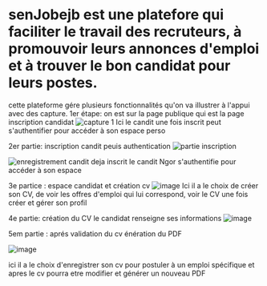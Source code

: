 # senJobejb est une platefore qui faciliter le travail des recruteurs, à promouvoir leurs annonces d'emploi et à trouver le bon candidat pour leurs postes.
cette plateforme gére plusieurs fonctionnalités qu'on va illustrer à l'appui avec des capture.
1er étape:
on est sur la page publique qui est la page inscription candidat
![capture 1](https://user-images.githubusercontent.com/105163720/230093883-4efa339c-6696-4285-865a-bb292c08490a.PNG)
Ici le candit une fois inscrit peut s'authentifier pour accéder à son espace perso

2er partie: inscription candit peuis authentication
![partie inscription](https://user-images.githubusercontent.com/105163720/230094262-c3a1cfdf-28d7-47c9-8468-f3cda9d73438.PNG)

![enregistrement candit deja inscrit](https://user-images.githubusercontent.com/105163720/230094662-884f5dbd-04c2-4355-97c4-6eb17575823a.PNG)
le candit Ngor s'authentifie pour accéder à son espace

3e partice : espace candidat et création cv
![image](https://user-images.githubusercontent.com/105163720/230095592-a6f6e5f8-e951-4602-93e1-0d796aff6a8c.png)
Ici il a le choix de créer son CV, de voir les offres d'emploi qui lui correspond, voir le CV une fois créer et gérer son profil

4e partie: création du CV
le candidat renseigne ses informations
![image](https://user-images.githubusercontent.com/105163720/230096605-5e96f0fb-b14c-4cb7-8a3f-aa586ef9ce56.png)

5em partie : aprés validation du cv énération du PDF

![image](https://user-images.githubusercontent.com/105163720/230097014-be37fa3e-b24b-49d2-b6f6-5d139b832640.png)

ici il a le choix d'enregistrer son cv pour postuler à un emploi spécifique et apres le cv pourra etre modifier et générer un nouveau PDF 

